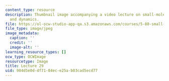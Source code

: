 ```yaml
---
content_type: resource
description: Thumbnail image accompanying a video lecture on small-molecule spectroscopy
  and dynamics.
file: https://ol-ocw-studio-app-qa.s3.amazonaws.com/courses/5-80-small-molecule-spectroscopy-and-dynamics-fall-2008/904d5e0ddf7184ece25ab03cad5ecd77_mit5_80f08lec29_th.jpg
file_type: image/jpeg
image_metadata:
  caption: ''
  credit: ''
  image-alt: ''
learning_resource_types: []
ocw_type: OCWImage
resourcetype: Image
title: Lecture 29
uid: 904d5e0d-df71-84ec-e25a-b03cad5ecd77
---
```

